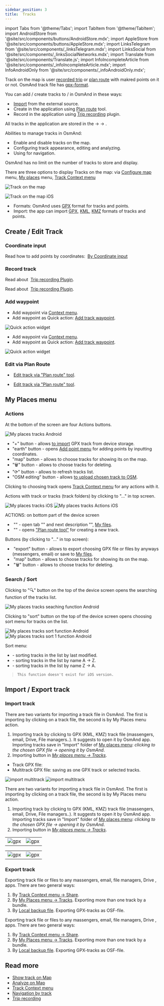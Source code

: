 ```yaml
---
sidebar_position: 3
title:  Tracks
---
```


import Tabs from '@theme/Tabs';
import TabItem from '@theme/TabItem';
import AndroidStore from '@site/src/components/buttons/AndroidStore.mdx';
import AppleStore from '@site/src/components/buttons/AppleStore.mdx';
import LinksTelegram from '@site/src/components/_linksTelegram.mdx';
import LinksSocial from '@site/src/components/_linksSocialNetworks.mdx';
import Translate from '@site/src/components/Translate.js';
import InfoIncompleteArticle from '@site/src/components/_infoIncompleteArticle.mdx';
import InfoAndroidOnly from '@site/src/components/_infoAndroidOnly.mdx';

<InfoIncompleteArticle/>

Track on the map is user [recorded trip](../plugins/trip-recording.md) or [plan route](../plan-route/create-route.md) with makred points on it or not. OsmAnd track file has [gpx-format](../plugins/trip-recording.md#gpx-file-details).

You can add / create tracks to / in OsmAnd in these ways: 
- &nbsp;[Import](./tracks.md#import-track) from the external source.
- &nbsp;Create in the application using [Plan route](../plan-route/index.md) tool.
- &nbsp;Record in the application using [Trip recording](../plugins/trip-recording.md) plugin. 

All tracks in the application are stored in the [<Translate android="true" ids="shared_string_menu"/>](../start-with/main-menu.md) → [<Translate android="true" ids="shared_string_my_places"/>](../personal/myplaces.md) → [<Translate android="true" ids="shared_string_gpx_tracks"/>](../personal/tracks.md).

Abilities to manage tracks in OsmAnd:
- &nbsp;Enable and disable tracks on the map.
- &nbsp;Configuring track appearance, editing and analyzing.
- &nbsp;Using for navigation.

OsmAnd has no limit on the number of tracks to store and display.

There are three options to display Tracks on the map: via [Configure map](../map/tracks-on-map.md#display-via-configure-map-menu) menu, [My places](../map/tracks-on-map.md#display-via-my-places-menu) menu, [Track Context menu](../map/track-context-menu.md)

<Tabs groupId="operating-systems">

<TabItem value="android" label="Android">


![Track on the map](@site/static/img/personal/tracks/track_on_map_android.png)

</TabItem>

<TabItem value="ios" label="iOS">

![Track on the map iOS](@site/static/img/personal/tracks/track_on_map_ios.png)

</TabItem>
 
</Tabs>


- &nbsp;Formats: OsmAnd uses [GPX](https://en.wikipedia.org/wiki/GPS_Exchange_Format) format for tracks and points.
- &nbsp;Import: the app can import [GPX](https://en.wikipedia.org/wiki/GPS_Exchange_Format), [KML](https://en.wikipedia.org/wiki/Keyhole_Markup_Language), [KMZ](https://en.wikipedia.org/wiki/Keyhole_Markup_Language) formats of tracks and points.

## Create / Edit Track

### Coordinate input

<Tabs groupId="operating-systems">

<TabItem value="android" label="Android">

Read how to add points by coordinates: &nbsp;[By Coordinate input](../plan-route/coordinate-input.md) 

</TabItem>

<TabItem value="ios" label="iOS">

<InfoAndroidOnly />

</TabItem>
 
</Tabs>

### Record track

<Tabs groupId="operating-systems">

<TabItem value="android" label="Android">

Read about &nbsp;[Trip recording Plugin](../plugins/trip-recording.md).

</TabItem>

<TabItem value="ios" label="iOS">

Read about &nbsp;[Trip recording Plugin](../plugins/trip-recording.md).

</TabItem>
 
</Tabs>

### Add waypoint

<Tabs groupId="operating-systems">

<TabItem value="android" label="Android">

- Add waypoint via [Context menu](../map/map-context-menu.md#-add--edit--track-waypoint).
- Add waypoint as Quick action: [Add track waypoint](../widgets/quick-action.md#create-items).

![Quick action widget](@site/static/img/widgets/waypoint_qa_android.png)

</TabItem>

<TabItem value="ios" label="iOS">

- Add waypoint via [Context menu](../map/map-context-menu.md#-add--edit--track-waypoint).
- Add waypoint as Quick action: [Add track waypoint](../widgets/quick-action.md#create-items).

![Quick action widget](@site/static/img/widgets/waypoint_qa_ios.png)


</TabItem>
 
</Tabs>


### Edit via Plan Route

<Tabs groupId="operating-systems">

<TabItem value="android" label="Android">

- &nbsp;[Edit track via "Plan route" tool](../plan-route/create-route.md#modify-existing-gpx-track).

</TabItem>

<TabItem value="ios" label="iOS">

- &nbsp;[Edit track via "Plan route" tool](../plan-route/create-route.md#modify-existing-gpx-track).

</TabItem>
 
</Tabs>


## My Places menu

### Actions

<Tabs groupId="operating-systems">

<TabItem value="android" label="Android">

_<Translate android="true" ids="android_button_seq"/> <Translate android="true" ids="shared_string_menu,shared_string_my_places,shared_string_tracks"/>_

<p> </p>

At the bottom of the screen are four Actions buttons.

![My places tracks Android](@site/static/img/personal/tracks/my_places_tracks_android.png) 

- "+" button  - allows [to import](./tracks.md#import-track) GPX track from device storage.
- "earth" button - opens [Add point menu](../plan-route/coordinate-input.md) for adding points by inputting coordinates.
- "map" button - allows to choose tracks for showing its on the map.
- "&#x1F5D1;" button - allows to choose tracks for deleting.
- "&#10227;" button - allows to refresh tracks list.
- "OSM editing" button - allows [to upload chosen track to OSM](../plugins/osm-editing.md).

</TabItem>

<TabItem value="ios" label="iOS">

_<Translate ios="true" ids="ios_button_seq"/> <Translate ios="true" ids="menu,menu_my_places,tracks"/>_

Clicking to choosing track opens [Track Context menu](../map/track-context-menu.md) for any actions with it.

Actions with track or tracks (track folders) by clicking to "&#8230;" in top screen.

<p> </p>

![My places tracks iOS](@site/static/img/personal/tracks/my_places_tracks_ios.png) ![My places tracks Actions iOS](@site/static/img/personal/tracks/my_places_tracks_actions_ios.png)


ACTIONS: on bottom part of the device screen
- &nbsp;"_<Translate ios="true" ids="gpx_import_title"/>_"  - open tab "<Translate ios="true" ids="import_from_docs"/>" and next description "<Translate ios="true" ids="gpx_import_desc"/>", [My files](../plan-route/create-route.md).
- &nbsp;"_<Translate ios="true" ids="create_new_trip"/>_" - opens ["Plan route tool"](../personal/tracks.md#edit-mode-ios) for creating a new track.

Buttons (by clicking to "&#8230;" in top screen):
- &nbsp;"export" button - allows to export choosing GPX file or files by anyways (messengers, email) or save to [My files](../plan-route/create-route.md).
- &nbsp;"map" button - allows to choose tracks for showing its on the map.
- &nbsp;"&#x1F5D1;" button - allows to choose tracks for deleting.

</TabItem>
 
</Tabs>

### Search / Sort

<Tabs groupId="operating-systems">

<TabItem value="android" label="Android">

Clicking to "&#x1F50D;" button on the top of the device screen opens the searching function of the tracks list.

![My places tracks seaching function Android](@site/static/img/personal/tracks/my_places_tracks_seaching_android.png) 

Clicking to "sort" button on the top of the device screen opens choosing sort menu for tracks on the list.

![My places tracks sort function Android](@site/static/img/personal/tracks/my_places_tracks_sort_android.png) ![My places tracks sort 1 function Android](@site/static/img/personal/tracks/my_places_tracks_sort_1_android.png) 

Sort menu: 

- <Translate android="true" ids="sort_last_modified"/> - sorting tracks in the list by last modified.
- <Translate android="true" ids="sort_name_ascending"/> - sorting tracks in the list by name A → Z.
- <Translate android="true" ids="sort_name_descending"/> - sorting tracks in the list by name Z → A.

</TabItem>

<TabItem value="ios" label="iOS">

> ```This function doesn't exist for iOS version.```

</TabItem>
 
</Tabs>

## Import / Export track

### Import track

<Tabs groupId="operating-systems">

<TabItem value="android" label="Android">

There are two variants for importing a track file in OsmAnd. The first is importing by clicking on a track file, the second is by My Places menu action.

1. Importing track by clicking to GPX (KML, KMZ) track file (massengers, email, Drive, File managers..). It suggests to open it by OsmAnd app. Importing tracks save in "Import" folder of [My places menu](../personal/myplaces.md): _clicking to the chosen GPX file → opening it by OsmAnd_.
2. Importing button in _[My places menu → Tracks](../personal/tracks.md#actions)_.

- Track GPX file:
- Multitrack GPX file: saving as one GPX track or selected tracks.

![import multitrack](@site/static/img/personal/tracks/import_multitrack.png) ![import multitrack](@site/static/img/personal/tracks/import_multitrack_1.png) 

</TabItem>

<TabItem value="ios" label="iOS">

There are two variants for importing a track file in OsmAnd. The first is importing by clicking on a track file, the second is by My Places menu action.

1. Importing track by clicking to GPX (KML, KMZ) track file (massengers, email, Drive, File managers..). It suggests to open it by OsmAnd app. Importing tracks save in "Import" folder of [My places menu](../personal/myplaces.md): _clicking to the chosen GPX file → opening it by OsmAnd_.
2. Importing button in  _[My places menu → Tracks](../personal/tracks.md#actions)_.

<table class="blogimage">
    <tr>
        <td><img src={require('@site/static/img/personal/tracks/import_gpx_ios.png').default} alt="gpx"/></td>
        <td><img src={require('@site/static/img/personal/tracks/import_gpx_ios_1.png').default} alt="gpx"/></td>
    </tr>
</table> 

<table class="blogimage">
    <tr>
        <td><img src={require('@site/static/img/personal/tracks/import_gpx_ios_2.png').default} alt="gpx"/></td>
        <td><img src={require('@site/static/img/personal/tracks/import_gpx_ios_3.png').default} alt="gpx"/></td>
    </tr>
</table> 


</TabItem>
 
</Tabs>

### Export track

<Tabs groupId="operating-systems">

<TabItem value="android" label="Android">

Exporting track file or files to any massengers, email, file managers, Drive , apps. There are two general ways:
1. By [Track Context menu → Share](../map/track-context-menu.md#options).
2. By [My Places menu → Tracks](../personal/tracks.md#actions). Exporting more than one track by a bundle.
3. By [Local backup file](../personal/storage.md#local-backup). Exporting GPX-tracks as OSF-file.

</TabItem>

<TabItem value="ios" label="iOS">

Exporting track file or files to any massengers, email, file managers, Drive , apps. There are two general ways:
1. By [Track Context menu → Share](../map/track-context-menu.md#options).
2. By [My Places menu → Tracks](../personal/tracks.md#actions). Exporting more than one track by a bundle.
3. By [Local backup file](../personal/storage.md#local-backup). Exporting GPX-tracks as OSF-file.

</TabItem>
 
</Tabs>

## Read more

- [Show track on Map](../map/tracks-on-map.md)
- [Analyze on Map](../map/tracks-on-map.md)
- [Track Context menu](../map/track-context-menu.md)
- [Navigation by track](../navigation/gpx-navigation.md)
- [Trip recording](../plugins/trip-recording.md)
